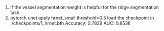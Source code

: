 1. if the vessel segmentation weight is helpful for the ridge segmentation task
2. pytorch unet apply
hrnet_small threshold=0.5
load the checkpoint in ./checkpoints/1_hrnet.bth
Accuracy: 0.7829
AUC: 0.8538